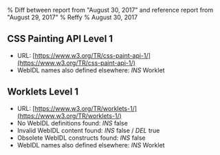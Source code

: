 % Diff between report from "August 30, 2017" and reference report from "August 29, 2017"
% Reffy
% August 30, 2017

## CSS Painting API Level 1

- URL: [https://www.w3.org/TR/css-paint-api-1/](https://www.w3.org/TR/css-paint-api-1/)
- WebIDL names also defined elsewhere: *INS* Worklet


## Worklets Level 1

- URL: [https://www.w3.org/TR/worklets-1/](https://www.w3.org/TR/worklets-1/)
- No WebIDL definitions found: *INS* false
- Invalid WebIDL content found: *INS* false / *DEL* true
- Obsolete WebIDL constructs found: *INS* false
- WebIDL names also defined elsewhere: *INS* Worklet


